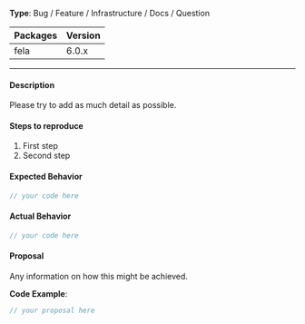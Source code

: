 <!------------------------------------------
  Thanks for contributing!
  Please read the guidelines at the bottom.
------------------------------------------->

**Type**: Bug / Feature / Infrastructure / Docs / Question
<!------------------------------------------
  Before choosing question, please consider asking on Sectrum as we might close question issues
------------------------------------------->


| Packages | Version |
| -------- | ------- |
| fela     | 6.0.x   |

-------------------
#### Description
Please try to add as much detail as possible.

<!---------------
  BUG REPORT ONLY
---------------->

#### Steps to reproduce
<!--------------------
  If possible, please provide a url to a repository that reproduces the issue or bug. If not possible, try to explain what you've done below
--------------------->

1. First step
2. Second step

#### Expected Behavior
```javascript
// your code here
```

#### Actual Behavior
```javascript
// your code here
```

<!--------------------
  FEATURE REQUEST ONLY
--------------------->
#### Proposal
Any information on how this might be achieved.

**Code Example**:
```javascript
// your proposal here
```


<!---------------------
  REPORTING GUIDE-LINES

  FEATURE REQUEST:
  If you have a feature request please fill out the form
  to describe is as detailed as possible including code examples, use-cases
  and perhaps pro/contra implementing it
  TODO: Remove the BUG REPORT ONLY part

  BUG REPPORT:
  If you found a bug please fill out the template below.
  Remove some parts if not needed, but try to be as detailed as possible.
  If it is not reproductible, please note that.
  TODO: Remove the FEATURE REQUEST ONLY part.
--------------------->
